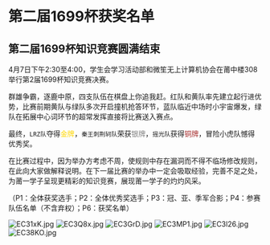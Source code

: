 # 第二届1699杯获奖名单

## 第二届1699杯知识竞赛圆满结束
4月7日下午2:30至4:00，学生会学习活动部和微笙无上计算机协会在莆中楼308举行第2届1699杯知识竞赛决赛。

群雄争霸，逐鹿中原，四支队伍在棋盘上你追我赶。红队和黄队率先建立起行进优势，比赛前期黄队与绿队多次开启撞机抢答环节，蓝队临近中场时小宇宙爆发，绿队在拓展中心词环节的超常发挥直接将比赛送入赛点。

最终，`LRZ队`夺得<span style="color: gold">金牌</span>，`秦王刺荆轲队`荣获<span style="color: grey">银牌</span>，`摇光队`获得<span style="color: brown">铜牌</span>，冒险小虎队憾得优秀奖。

在比赛过程中，因为举办方考虑不周，使规则中存在漏洞而不得不临场修改规则，在此向大家做解释说明。在下一届比赛的举办中一定会吸取经验，完善不足之处，为莆一学子呈现更精彩的知识竞赛，展现莆一学子的灼灼风采。

（P1：全体获奖选手；P2：全体优秀奖选手；P3：冠、亚、季军合影；P4：参赛队伍名单（不含弃权）；P6：获奖名单）

![EC31xK.jpg](https://s2.ax1x.com/2019/04/20/EC31xK.jpg)
![EC3Q8x.jpg](https://s2.ax1x.com/2019/04/20/EC3Q8x.jpg)
![EC3GrD.jpg](https://s2.ax1x.com/2019/04/20/EC3GrD.jpg)
![EC3MP1.jpg](https://s2.ax1x.com/2019/04/20/EC3MP1.jpg)
![EC3l26.jpg](https://s2.ax1x.com/2019/04/20/EC3l26.jpg)
![EC38KO.jpg](https://s2.ax1x.com/2019/04/20/EC38KO.jpg)